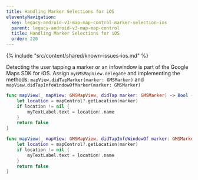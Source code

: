 ```yaml
---
title: Handling Marker Selections for iOS
eleventyNavigation:
  key: legacy-android-v3-map-map-control-marker-selection-ios
  parent: legacy-android-v3-map-map-control
  title: Handling Marker Selections for iOS
  order: 220
---
```


<!-- Known Issues -->
{% include "src/content/shared/known-issues-ios.md" %}

Detecting the user tapping a marker or an infowindow is part of the Google Maps SDK for iOS. Assign `myGMSMapView.delegate` and implementing the methods: `mapView.didTapMarker(marker: GMSMarker)` and `mapView.didTapInfoWindowOfMarker(marker: GMSMarker)`

```swift
func mapView(_ mapView: GMSMapView, didTap marker: GMSMarker) -> Bool {
    let location = mapControl?.getLocation(marker)
    if location != nil {
        myTextLabel.text = location!.name
    }
    return false
}

func mapView(_ mapView: GMSMapView, didTapInfoWindowOf marker: GMSMarker) -> Bool {
    let location = mapControl?.getLocation(marker)
    if location != nil {
        myTextLabel.text = location!.name
    }
    return false
}
```
